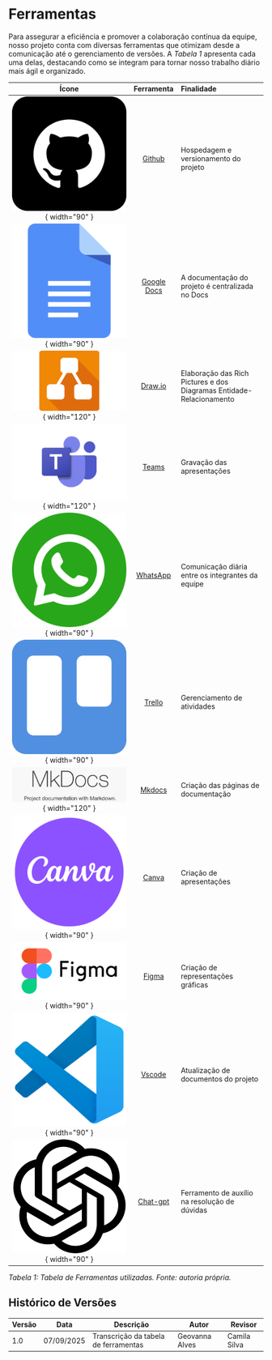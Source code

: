# Ferramentas
Para assegurar a eficiência e promover a colaboração contínua da equipe, nosso projeto conta com diversas ferramentas que otimizam desde a comunicação até o gerenciamento de versões. A  _Tabela 1_ apresenta cada uma delas, destacando como se integram para tornar nosso trabalho diário mais ágil e organizado.

| Ícone | Ferramenta | Finalidade |
|:---:|:---:|:---|
| ![Github](../img/github.png){ width="90" } | [Github](https://github.com/) | Hospedagem e versionamento do projeto |
| ![Google Docs](../img/docs.png){ width="90" } | [Google Docs](https://docs.google.com/document/u/0/?hl=pt-BR) | A documentação do projeto é centralizada no Docs |
| ![Draw.io](../img/draw-io.webp){ width="120" } | [Draw.io](https://app.diagrams.net/) | Elaboração das Rich Pictures e dos Diagramas Entidade-Relacionamento|
| ![Teams](../img/teams.png){ width="120" } | [Teams](https://www.microsoft.com/pt-br/microsoft-teams/group-chat-software) | Gravação das apresentações |
| ![WhatsApp](../img/whatsapp.png){ width="90" } | [WhatsApp](https://www.whatsapp.com/?lang=pt_br) | Comunicação diária entre os integrantes da equipe |
| ![Trello](../img/trello.png){ width="90" } | [Trello](https://trello.com/) | Gerenciamento de atividades |
| ![Mkdocs](../img/mkdocs.png){ width="120" } | [Mkdocs](https://www.mkdocs.org/user-guide/installation/) | Criação das páginas de documentação |
![Canva](../img/canva.png){ width="90" } | [Canva](https://www.canva.com/pt_br/) | Criação de apresentações |
![Figma](../img/figma_icon.png){ width="90" } | [Figma](https://www.figma.com/pt-br/sites/) | Criação de representações gráficas  |
![Vscode](../img/vs_code.png){ width="90" } | [Vscode](https://code.visualstudio.com/download) | Atualização de  documentos do projeto|
![Chat-gpt](../img/chat_gpt.png){ width="90" } | [Chat-gpt](https://chatgpt.com/) | Ferramento de auxílio na resolução de dúvidas|

_Tabela 1: Tabela de Ferramentas utilizadas. Fonte: autoria própria._




## Histórico de Versões

| Versão   | Data       | Descrição                                | Autor                    | Revisor |
|----------|------------|------------------------------------------|--------------------------|---------|
| 1.0      | 07/09/2025 | Transcrição da tabela de ferramentas     | Geovanna Alves           | Camila Silva |
